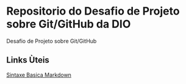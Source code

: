 # Repositorio do Desafio de Projeto sobre Git/GitHub da DIO
Desafio de Projeto sobre Git/GitHub

## Links Ùteis 

 [Sintaxe Basica Markdown](https://www.markdownguide.org/basic-syntax/)

